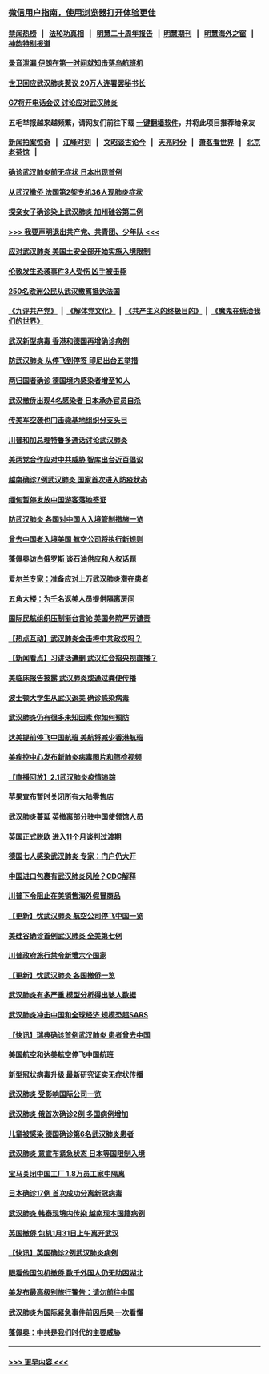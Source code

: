 ### [微信用户指南，使用浏览器打开体验更佳](https://github.com/gfw-breaker/banned-news1/blob/master/indexes/wechat-guide.md?t=0)
#### [禁闻热榜](热点新闻.md?t=0)  &nbsp;&nbsp;|&nbsp;&nbsp; [法轮功真相](https://github.com/gfw-breaker/truth/blob/master/README.md?t=0) &nbsp;&nbsp;|&nbsp;&nbsp; [明慧二十周年报告](https://github.com/gfw-breaker/mh-reports/blob/master/README.md?t=0) &nbsp;&nbsp;|&nbsp;&nbsp;[明慧期刊](https://github.com/gfw-breaker/mh-qikan) &nbsp;&nbsp;|&nbsp;&nbsp; [明慧海外之窗](https://github.com/gfw-breaker/mh-news/blob/master/README.md?t=0) &nbsp;&nbsp;|&nbsp;&nbsp; [神韵特别报道](https://github.com/gfw-breaker/mh-news/blob/master/shenyun.md?t=0)
#### [录音泄漏 伊朗在第一时间就知击落乌航班机](../pages/nsc418/n11842002.md?t=02040255) 
#### [世卫回应武汉肺炎惹议 20万人连署罢秘书长](../pages/nsc418/n11841664.md?t=02040255) 
#### [G7将开电话会议 讨论应对武汉肺炎](../pages/nsc418/n11841658.md?t=02040255) 
#### 五毛举报越来越频繁，请网友们前往下载 [一键翻墙软件](https://github.com/gfw-breaker/ssr-accounts)，并将此项目推荐给亲友
#### [新闻拍案惊奇](https://github.com/gfw-breaker/banned-news1/blob/master/pages/link4.md) &nbsp;&nbsp;|&nbsp;&nbsp; [江峰时刻](https://github.com/gfw-breaker/banned-news1/blob/master/pages/link4.md) &nbsp;&nbsp;|&nbsp;&nbsp; [文昭谈古论今](https://github.com/gfw-breaker/banned-news1/blob/master/pages/link4.md) &nbsp;&nbsp;|&nbsp;&nbsp; [天亮时分](https://github.com/gfw-breaker/banned-news1/blob/master/pages/link4.md) &nbsp;&nbsp;|&nbsp;&nbsp; [萧茗看世界](https://github.com/gfw-breaker/banned-news1/blob/master/pages/link4.md) &nbsp;&nbsp;|&nbsp;&nbsp; [北京老茶馆](https://github.com/gfw-breaker/banned-news1/blob/master/pages/link4.md) &nbsp;&nbsp;|&nbsp;&nbsp; 
#### [确诊武汉肺炎前无症状 日本出现首例](../pages/nsc418/n11841567.md?t=02040255) 
#### [从武汉撤侨 法国第2架专机36人现肺炎症状](../pages/nsc418/n11841382.md?t=02040255) 
#### [探亲女子确诊染上武汉肺炎 加州硅谷第二例](../pages/nsc418/n11839784.md?t=02040255) 
#### [>>> 我要声明退出共产党、共青团、少年队 <<<](https://github.com/begood0513/goodnews/blob/master/quit/letter.md) 
#### [应对武汉肺炎 美国土安全部开始实施入境限制](../pages/nsc418/n11839729.md?t=02040255) 
#### [伦敦发生恐袭事件3人受伤 凶手被击毙](../pages/nsc418/n11839442.md?t=02040255) 
#### [250名欧洲公民从武汉撤离抵达法国](../pages/nsc418/n11839438.md?t=02040255) 
#### [《九评共产党》](https://github.com/begood0513/9ping.md/blob/master/README.md) &nbsp;|&nbsp; [《解体党文化》](../../../../jtdwh.md/blob/master/README.md)  &nbsp;|&nbsp; [《共产主义的终极目的》](../../../../gczydzjmd.md/blob/master/README.md) &nbsp;|&nbsp; [《魔鬼在统治我们的世界》](../../../../mgztzwmdsj.md/blob/master/README.md) 
#### [武汉新型病毒 香港和德国再增确诊病例](../pages/nsc418/n11839381.md?t=02040255) 
#### [防武汉肺炎 从停飞到停签 印尼出台五举措](../pages/nsc418/n11839282.md?t=02040255) 
#### [两归国者确诊 德国境内感染者增至10人](../pages/nsc418/n11839164.md?t=02040255) 
#### [武汉撤侨出现4名感染者 日本承办官员自杀](../pages/nsc418/n11839044.md?t=02040255) 
#### [传美军空袭也门击毙基地组织分支头目](../pages/nsc418/n11839210.md?t=02040255) 
#### [川普和加总理特鲁多通话讨论武汉肺炎](../pages/nsc418/n11839128.md?t=02040255) 
#### [美两党合作应对中共威胁 智库出台近百倡议](../pages/nsc418/n11838437.md?t=02040255) 
#### [越南确诊7例武汉肺炎 国家首次进入防疫状态](../pages/nsc418/n11838860.md?t=02040255) 
#### [缅甸暂停发放中国游客落地签证](../pages/nsc418/n11838730.md?t=02040255) 
#### [防武汉肺炎 各国对中国人入境管制措施一览](../pages/nsc418/n11838726.md?t=02040255) 
#### [曾去中国者入境美国 航空公司将执行新规则](../pages/nsc418/n11838375.md?t=02040255) 
#### [蓬佩奥访白俄罗斯 谈石油供应和人权话题](../pages/nsc418/n11838242.md?t=02040255) 
#### [爱尔兰专家：准备应对上万武汉肺炎潜在患者](../pages/nsc418/n11837978.md?t=02040255) 
#### [五角大楼：为千名返美人员提供隔离房间](../pages/nsc418/n11837831.md?t=02040255) 
#### [国际民航组织压制挺台言论 美国务院严厉谴责](../pages/nsc418/n11837791.md?t=02040255) 
#### [【热点互动】武汉肺炎会击垮中共政权吗？](../pages/nsc418/n11837779.md?t=02040255) 
#### [【新闻看点】习讲话遭删 武汉红会掐央视直播？](../pages/nsc418/n11837573.md?t=02040255) 
#### [美临床报告披露 武汉肺炎或通过粪便传播](../pages/nsc418/n11837626.md?t=02040255) 
#### [波士顿大学生从武汉返美 确诊感染病毒](../pages/nsc418/n11837580.md?t=02040255) 
#### [武汉肺炎仍有很多未知因素 你如何预防](../pages/nsc418/n11837666.md?t=02040255) 
#### [达美提前停飞中国航班 美航将减少香港航班](../pages/nsc418/n11837649.md?t=02040255) 
#### [美疾控中心发布新肺炎病毒图片和筛检视频](../pages/nsc418/n11837491.md?t=02040255) 
#### [【直播回放】2.1武汉肺炎疫情追踪](../pages/nsc418/n11837232.md?t=02040255) 
#### [苹果宣布暂时关闭所有大陆零售店](../pages/nsc418/n11837097.md?t=02040255) 
#### [武汉肺炎蔓延 英撤离部分驻中国使领馆人员](../pages/nsc418/n11837061.md?t=02040255) 
#### [英国正式脱欧 进入11个月谈判过渡期](../pages/nsc418/n11836911.md?t=02040255) 
#### [德国七人感染武汉肺炎 专家：门户仍大开](../pages/nsc418/n11836344.md?t=02040255) 
#### [中国进口包裹有武汉肺炎风险？CDC解释](../pages/nsc418/n11836321.md?t=02040255) 
#### [川普下令阻止在美销售海外假冒商品](../pages/nsc418/n11836261.md?t=02040255) 
#### [【更新】忧武汉肺炎 航空公司停飞中国一览](../pages/nsc418/n11835931.md?t=02040255) 
#### [美硅谷确诊首例武汉肺炎 全美第七例](../pages/nsc418/n11836093.md?t=02040255) 
#### [川普政府旅行禁令新增六个国家](../pages/nsc418/n11836083.md?t=02040255) 
#### [【更新】忧武汉肺炎 各国撤侨一览](../pages/nsc418/n11835673.md?t=02040255) 
#### [武汉肺炎有多严重 模型分析得出骇人数据](../pages/nsc418/n11835829.md?t=02040255) 
#### [武汉肺炎冲击中国和全球经济 规模恐超SARS](../pages/nsc418/n11835652.md?t=02040255) 
#### [【快讯】瑞典确诊首例武汉肺炎 患者曾去中国](../pages/nsc418/n11835675.md?t=02040255) 
#### [美国航空和达美航空停飞中国航班](../pages/nsc418/n11835567.md?t=02040255) 
#### [新型冠状病毒升级 最新研究证实无症状传播](../pages/nsc418/n11835589.md?t=02040255) 
#### [武汉肺炎 受影响国际公司一览](../pages/nsc418/n11835538.md?t=02040255) 
#### [武汉肺炎 俄首次确诊2例 多国病例增加](../pages/nsc418/n11835295.md?t=02040255) 
#### [儿童被感染 德国确诊第6名武汉肺炎患者](../pages/nsc418/n11835338.md?t=02040255) 
#### [武汉肺炎 意宣布紧急状态 日本等国限制入境](../pages/nsc418/n11835062.md?t=02040255) 
#### [宝马关闭中国工厂 1.8万员工家中隔离](../pages/nsc418/n11835128.md?t=02040255) 
#### [日本确诊17例 首次成功分离新冠病毒](../pages/nsc418/n11834975.md?t=02040255) 
#### [武汉肺炎 韩泰现境内传染 越南现本国籍病例](../pages/nsc418/n11834857.md?t=02040255) 
#### [英国撤侨 包机1月31日上午离开武汉](../pages/nsc418/n11834808.md?t=02040255) 
#### [【快讯】英国确诊2例武汉肺炎病例](../pages/nsc418/n11834824.md?t=02040255) 
#### [眼看他国包机撤侨 数千外国人仍无助困湖北](../pages/nsc418/n11834010.md?t=02040255) 
#### [美发布最高级别旅行警告：请勿前往中国](../pages/nsc418/n11834038.md?t=02040255) 
#### [武汉肺炎为国际紧急事件前因后果 一次看懂](../pages/nsc418/n11833893.md?t=02040255) 
#### [蓬佩奥：中共是我们时代的主要威胁](../pages/nsc418/n11833434.md?t=02040255) 

----
#### [ >>> 更早内容 <<< ](../indexes/nsc418-earlier.md)

